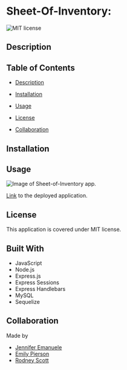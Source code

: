 # Sheet-Of-Inventory:

![MIT license](https://img.shields.io/badge/license-MIT-yellow)

## Description 

## Table of Contents 

* [Description](#description)

* [Installation](#installation)

* [Usage](#usage)

* [License](#license)

* [Collaboration](#collaboration)

## Installation


## Usage

![Image of Sheet-of-Inventory app.](/public/assets/tech-blog.png)

[Link](herokuapp.com/) to the deployed application.

## License
This application is covered under MIT license.

## Built With
* JavaScript
* Node.js
* Express.js
* Express Sessions
* Express Handlebars
* MySQL
* Sequelize

## Collaboration
Made by
* [Jennifer Emanuele](https://github.com/jenemanuele)
* [Emily Pierson](https://github.com/emilypier)
* [Rodney Scott](https://github.com/Rod0352)
